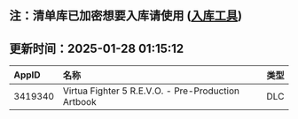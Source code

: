 ## 注：清单库已加密想要入库请使用 ([入库工具](https://github.com/BlankTMing/ManifestAutoUpdate/releases))

## 更新时间：2025-01-28 01:15:12
| AppID | 名称 | 类型  |
| :-------------------- | :----------------------------- | :----------- |
| 3419340 | Virtua Fighter 5 R.E.V.O. - Pre-Production Artbook| DLC |
